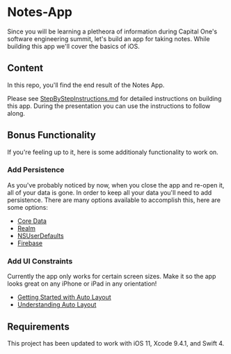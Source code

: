 # Notes-App

Since you will be learning a pletheora of information during Capital One's software engineering summit, let's build an app for taking notes. While building this app we'll cover the basics of iOS.

## Content

In this repo, you'll find the end result of the Notes App.

Please see [StepByStepInstructions.md](StepByStepInstructions.md) for detailed instructions on building this app. During the presentation you can use the instructions to follow along.

## Bonus Functionality

If you're feeling up to it, here is some additionaly functionality to work on.

### Add Persistence

As you've probably noticed by now, when you close the app and re-open it, all of your data is gone. In order to keep all your data you'll need to add persistence. There are many options available to accomplish this, here are some options:
  
* [Core Data](https://developer.apple.com/library/archive/documentation/Cocoa/Conceptual/CoreData/index.html)
* [Realm](https://realm.io/docs/swift/latest)
* [NSUserDefaults](https://developer.apple.com/documentation/foundation/nsuserdefaults)
* [Firebase](https://firebase.google.com/docs/ios/setup)
  
### Add UI Constraints

Currently the app only works for certain screen sizes. Make it so the app looks great on any iPhone or iPad in any orientation!

* [Getting Started with Auto Layout](https://www.raywenderlich.com/443-auto-layout-tutorial-in-ios-11-getting-started)
* [Understanding Auto Layout](https://developer.apple.com/library/archive/documentation/UserExperience/Conceptual/AutolayoutPG/index.html)

## Requirements

This project has been updated to work with iOS 11, Xcode 9.4.1, and Swift 4.